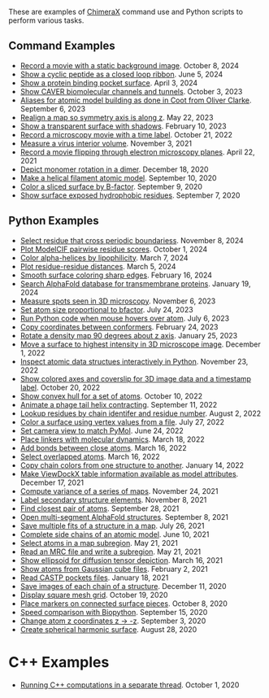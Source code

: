 These are examples of [ChimeraX](https://www.cgl.ucsf.edu/chimerax/) command use and Python scripts to perform various tasks.

## Command Examples

 * [Record a movie with a static background image](movie_background/movie_background.md). October 8, 2024
 * [Show a cyclic peptide as a closed loop ribbon](cyclic_peptide/cyclic.md). June 5, 2024
 * [Show a protein binding pocket surface](pocket/pocket.md). April 3, 2024
 * [Show CAVER biomolecular channels and tunnels](caver/caver.md). October 3, 2023
 * [Aliases for atomic model building as done in Coot from Oliver Clarke](https://github.com/olibclarke/chimerax-trimmings). September 6, 2023
 * [Realign a map so symmetry axis is along z](symbox/symbox.md).  May 22, 2023
 * [Show a transparent surface with shadows](shadows/shadows.md).  February 10, 2023
 * [Record a microscopy movie with a time label](movie_time/movie_time.md).  October 21, 2022
 * [Measure a virus interior volume](virus_volume/virusvol.md).  November 3, 2021
 * [Record a movie flipping through electron microscopy planes](planes/planes.md).  April 22, 2021
 * [Depict monomer rotation in a dimer](rotation_slabs/slabs.md).  December 18, 2020
 * [Make a helical filament atomic model](filament/filament.md).  September 10, 2020
 * [Color a sliced surface by B-factor](bfactor_clip/bfactor_clip.md).  September 9, 2020
 * [Show surface exposed hydrophobic residues](surface_residues/surface_residues.md).  September 7, 2020

## Python Examples

 * [Select residue that cross periodic boundariess](box_crossers/box_crossers.md).  November 8, 2024
 * [Plot ModelCIF pairwise residue scores](modelcif_pae/modelcif_pae.md).  October 1, 2024
 * [Color alpha-helices by lipophilicity](helixmlp/helixmlp.md).  March 7, 2024
 * [Plot residue-residue distances](rrdist/rrdist.md).  March 5, 2024
 * [Smooth surface coloring sharp edges](color_smooth/color_smooth.md).  February 16, 2024
 * [Search AlphaFold database for transmembrane proteins](alphafold_mining/af_mining.md).  January 19, 2024
 * [Measure spots seen in 3D microscopy](spots/spots.md).  November 6, 2023
 * [Set atom size proportional to bfactor](atomsize/atomsize.md).  July 24, 2023
 * [Run Python code when mouse hovers over atom](hover/hover.md).  July 6, 2023
 * [Copy coordinates between conformers](copycrds/copycrds.md).  February 24, 2023
 * [Rotate a density map 90 degrees about z axis](rotate_90/rotate_90.md).  January 25, 2023
 * [Move a surface to highest intensity in 3D microscope image](middle_surface/midsurf.md).  December 1, 2022
 * [Inspect atomic data structues interactively in Python](inspect/inspect.md).  November 23, 2022
 * [Show colored axes and coverslip for 3D image data and a timestamp label](lightsheet/lightsheet.md).  October 20, 2022
 * [Show convex hull for a set of atoms](convex_hull/convex_hull.md).  October 10, 2022
 * [Animate a phage tail helix contracting](helixwave/helixwave.md).  September 11, 2022
 * [Lookup residues by chain identifer and residue number](residues/residues.md).  August 2, 2022
 * [Color a surface using vertex values from a file](surface_color/surface_color.md).  July 27, 2022
 * [Set camera view to match PyMol](pymol_view/pymol_view.md).  June 24, 2022
 * [Place linkers with molecular dynamics](link/link.md).  March 18, 2022
 * [Add bonds between close atoms](connect/connect.md).  March 16, 2022
 * [Select overlapped atoms](overlap/overlap.md).  March 16, 2022
 * [Copy chain colors from one structure to another](copycolors/copycolors.md).  January 14, 2022
 * [Make ViewDockX table information available as model attributes](vdx_attrs/vdx_attrs.md).  December 17, 2021
 * [Compute variance of a series of maps](variance/variance.md).  November 24, 2021
 * [Label secondary structure elements](label_ss/label_ss.md).  November 8, 2021
 * [Find closest pair of atoms](closest/closest.md).  September 28, 2021
 * [Open multi-segment AlphaFold structures](big_alphafold/bigalpha.md).  September 8, 2021
 * [Save multiple fits of a structure in a map](fit_search/fit_search.md).  July 26, 2021
 * [Complete side chains of an atomic model](sidechains/sidechains.md).  June 10, 2021
 * [Select atoms in a map subregion](select_box/selectbox.md).  May 21, 2021
 * [Read an MRC file and write a subregion](mrc/mrc.md).  May 21, 2021
 * [Show ellipsoid for diffusion tensor depiction](ellipsoid/ellipsoid.md).  March 16, 2021
 * [Show atoms from Gaussian cube files](gaussian_cube_atoms/gcatoms.md).  February 2, 2021
 * [Read CASTP pockets files](castp/castp.md).  January 18, 2021
 * [Save images of each chain of a structure](chain_images/chain_images.md).  December 11, 2020
 * [Display square mesh grid](hide_diagonals/hide_diagonals.md).  October 19, 2020
 * [Place markers on connected surface pieces](mark_blobs/mark_blobs.md).  October 8, 2020
 * [Speed comparison with Biopython](biopython/biopython.md).  September 15, 2020
 * [Change atom z coordinates z -> -z](flip_z/flip_z.md).  September 3, 2020
 * [Create spherical harmonic surface](spherical_harmonics/spherical_harmonics.md).  August 28, 2020

# C++ Examples

 * [Running C++ computations in a separate thread](https://github.com/tristanic/async-hello-world). October 1, 2020
 
